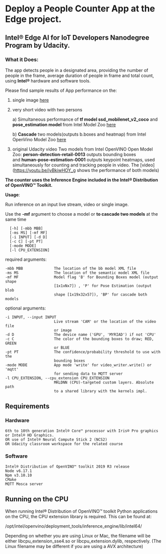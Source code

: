 # Deploy a People Counter App at the Edge project.

## Intel® Edge AI for IoT Developers Nanodegree Program by Udacity.

### What it Does:
The app detects people in a designated area, providing the number of people in the frame, 
average duration of people in frame and total count, using **Intel®** hardware and software tools.

Please find sample results of App performance on the:

   1. single image <a href="https://github.com/ireneuszcierpisz/people-counter-app-project/blob/master/images/4show-I_pd-pe_orig.jpg">here</a>
      
   2. very short video with two persons
   
      a) Simultaneous performance of **tf model ssd_mobilenet_v2_coco** and **pose_estimation model** 
         from Intel Model Zoo [here](https://youtu.be/dMz_8uvoTAA)
         
      b) **Cascade** two models(outputs b.boxes and heatmap) from Intel OpenVino Model Zoo [here](https://youtu.be/eNtujBDE--0)
                  
   3. original Udacity video
            Two models from Intel OpenVINO Open Model Zoo: **person-detection-retail-0013** outputs bounding boxes            
            and **human-pose-estimation-0001** outputs keypoint heatmaps, used simultaneously 
            for counting and tracking people in video. The [video](https://youtu.be/jvBkiwHOY_g shows the performance of both models)
                      
           
**The counter uses the Inference Engine included in the Intel® Distribution of OpenVINO™ Toolkit.**


**Usage**: 

Run inference on an input live stream, video or single image. 

Use the **-mf** argument to choose a model or **to cascade two models** at the same time

      [-h] [-mbb MBB]
      [-ms MS] [-mf MF]
      [-i INPUT] [-d D]
      [-c C] [-pt PT]
      [-mode MODE]
      [-l CPU_EXTENSION]

   required arguments:
  
    -mbb MBB              The location of the bb model XML file
    -ms MS                The location of the semantic model XML file
    -mf MF                Model flag 'B' for Bounding Boxes model (output shape
                          [1x1xNx7]) , 'P' for Pose Estimation (output blob
                          shape [1x19x32x57]), 'BP' for cascade both models

  optional arguments:
  
    -i INPUT, --input INPUT
                          Live stream 'CAM' or the location of the video file
                          or image
    -d D                  The device name ('GPU', 'MYRIAD') if not 'CPU'
    -c C                  The color of the bounding boxes to draw; RED, GREEN
                          or BLUE
    -pt PT                The confidence/probability threshold to use with the
                          bounding boxes
    -mode MODE            App mode 'write' for video_writer.write() or 'mqtt'
                          for sending data to MQTT server
    -l CPU_EXTENSION, --cpu_extension CPU_EXTENSION
                          MKLDNN (CPU)-targeted custom layers. Absolute path
                          to a shared library with the kernels impl.

## Requirements
### Hardware

    6th to 10th generation Intel® Core™ processor with Iris® Pro graphics or Intel® HD Graphics.
    OR use of Intel® Neural Compute Stick 2 (NCS2)
    OR Udacity classroom workspace for the related course

### Software

    Intel® Distribution of OpenVINO™ toolkit 2019 R3 release
    Node v6.17.1
    Npm v3.10.10
    CMake
    MQTT Mosca server

## Running on the CPU

When running Intel® Distribution of OpenVINO™ toolkit Python applications on the CPU, the CPU extension library is required. This can be found at:

/opt/intel/openvino/deployment_tools/inference_engine/lib/intel64/

Depending on whether you are using Linux or Mac, the filename will be either libcpu_extension_sse4.so or libcpu_extension.dylib, respectively. (The Linux filename may be different if you are using a AVX architecture)
